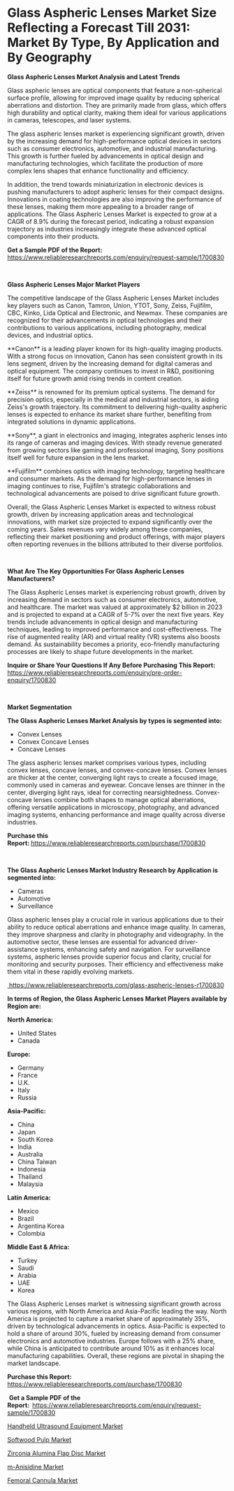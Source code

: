 <p><h1>Glass Aspheric Lenses Market Size Reflecting a Forecast Till 2031: Market By Type, By Application and By Geography</h1></p><p><strong>Glass Aspheric Lenses Market Analysis and Latest Trends</strong></p>
<p><p>Glass aspheric lenses are optical components that feature a non-spherical surface profile, allowing for improved image quality by reducing spherical aberrations and distortion. They are primarily made from glass, which offers high durability and optical clarity, making them ideal for various applications in cameras, telescopes, and laser systems.</p><p>The glass aspheric lenses market is experiencing significant growth, driven by the increasing demand for high-performance optical devices in sectors such as consumer electronics, automotive, and industrial manufacturing. This growth is further fueled by advancements in optical design and manufacturing technologies, which facilitate the production of more complex lens shapes that enhance functionality and efficiency.</p><p>In addition, the trend towards miniaturization in electronic devices is pushing manufacturers to adopt aspheric lenses for their compact designs. Innovations in coating technologies are also improving the performance of these lenses, making them more appealing to a broader range of applications. The Glass Aspheric Lenses Market is expected to grow at a CAGR of 8.9% during the forecast period, indicating a robust expansion trajectory as industries increasingly integrate these advanced optical components into their products.</p></p>
<p><strong>Get a Sample PDF of the Report:&nbsp;</strong> <a href="https://www.reliableresearchreports.com/enquiry/request-sample/1700830?utm_campaign=4&utm_medium=2&utm_source=Github&utm_content=ia&utm_term=21102024&utm_id=glass-aspheric-lenses">https://www.reliableresearchreports.com/enquiry/request-sample/1700830</a></p>
<p>&nbsp;</p>
<p><strong>Glass Aspheric Lenses Major Market Players</strong></p>
<p><p>The competitive landscape of the Glass Aspheric Lenses Market includes key players such as Canon, Tamron, Union, YTOT, Sony, Zeiss, Fujifilm, CBC, Kinko, Lida Optical and Electronic, and Newmax. These companies are recognized for their advancements in optical technologies and their contributions to various applications, including photography, medical devices, and industrial optics.</p><p>**Canon** is a leading player known for its high-quality imaging products. With a strong focus on innovation, Canon has seen consistent growth in its lens segment, driven by the increasing demand for digital cameras and optical equipment. The company continues to invest in R&D, positioning itself for future growth amid rising trends in content creation.</p><p>**Zeiss** is renowned for its premium optical systems. The demand for precision optics, especially in the medical and industrial sectors, is aiding Zeiss's growth trajectory. Its commitment to delivering high-quality aspheric lenses is expected to enhance its market share further, benefiting from integrated solutions in dynamic applications.</p><p>**Sony**, a giant in electronics and imaging, integrates aspheric lenses into its range of cameras and imaging devices. With steady revenue generated from growing sectors like gaming and professional imaging, Sony positions itself well for future expansion in the lens market.</p><p>**Fujifilm** combines optics with imaging technology, targeting healthcare and consumer markets. As the demand for high-performance lenses in imaging continues to rise, Fujifilm's strategic collaborations and technological advancements are poised to drive significant future growth.</p><p>Overall, the Glass Aspheric Lenses Market is expected to witness robust growth, driven by increasing application areas and technological innovations, with market size projected to expand significantly over the coming years. Sales revenues vary widely among these companies, reflecting their market positioning and product offerings, with major players often reporting revenues in the billions attributed to their diverse portfolios.</p></p>
<p>&nbsp;</p>
<p><strong>What Are The Key Opportunities For Glass Aspheric Lenses Manufacturers?</strong></p>
<p><p>The Glass Aspheric Lenses market is experiencing robust growth, driven by increasing demand in sectors such as consumer electronics, automotive, and healthcare. The market was valued at approximately $2 billion in 2023 and is projected to expand at a CAGR of 5-7% over the next five years. Key trends include advancements in optical design and manufacturing techniques, leading to improved performance and cost-effectiveness. The rise of augmented reality (AR) and virtual reality (VR) systems also boosts demand. As sustainability becomes a priority, eco-friendly manufacturing processes are likely to shape future developments in the market.</p></p>
<p><strong>Inquire or Share Your Questions If Any Before Purchasing This Report:</strong> <a href="https://www.reliableresearchreports.com/enquiry/pre-order-enquiry/1700830?utm_campaign=4&utm_medium=2&utm_source=Github&utm_content=ia&utm_term=21102024&utm_id=glass-aspheric-lenses">https://www.reliableresearchreports.com/enquiry/pre-order-enquiry/1700830</a></p>
<p>&nbsp;</p>
<p><strong>Market Segmentation</strong></p>
<p><strong>The Glass Aspheric Lenses Market Analysis by types is segmented into:</strong></p>
<p><ul><li>Convex Lenses</li><li>Convex Concave Lenses</li><li>Concave Lenses</li></ul></p>
<p><p>The glass aspheric lenses market comprises various types, including convex lenses, concave lenses, and convex-concave lenses. Convex lenses are thicker at the center, converging light rays to create a focused image, commonly used in cameras and eyewear. Concave lenses are thinner in the center, diverging light rays, ideal for correcting nearsightedness. Convex-concave lenses combine both shapes to manage optical aberrations, offering versatile applications in microscopy, photography, and advanced imaging systems, enhancing performance and image quality across diverse industries.</p></p>
<p><strong>Purchase this Report:&nbsp;</strong><a href="https://www.reliableresearchreports.com/purchase/1700830?utm_campaign=4&utm_medium=2&utm_source=Github&utm_content=ia&utm_term=21102024&utm_id=glass-aspheric-lenses">https://www.reliableresearchreports.com/purchase/1700830</a></p>
<p>&nbsp;</p>
<p><strong>The Glass Aspheric Lenses Market Industry Research by Application is segmented into:</strong></p>
<p><ul><li>Cameras</li><li>Automotive</li><li>Surveillance</li></ul></p>
<p><p>Glass aspheric lenses play a crucial role in various applications due to their ability to reduce optical aberrations and enhance image quality. In cameras, they improve sharpness and clarity in photography and videography. In the automotive sector, these lenses are essential for advanced driver-assistance systems, enhancing safety and navigation. For surveillance systems, aspheric lenses provide superior focus and clarity, crucial for monitoring and security purposes. Their efficiency and effectiveness make them vital in these rapidly evolving markets.</p></p>
<p><a href="https://www.reliableresearchreports.com/glass-aspheric-lenses-r1700830?utm_campaign=4&utm_medium=2&utm_source=Github&utm_content=ia&utm_term=21102024&utm_id=glass-aspheric-lenses">&nbsp;https://www.reliableresearchreports.com/glass-aspheric-lenses-r1700830</a></p>
<p><strong>In terms of Region, the Glass Aspheric Lenses Market Players available by Region are:</strong></p>
<p>
    <p> <strong> North America: </strong>
        <ul>
            <li>United States</li>
            <li>Canada</li>
        </ul>
        </p> 
    <p> <strong> Europe: </strong>
        <ul>
            <li>Germany</li>
            <li>France</li>
            <li>U.K.</li>
            <li>Italy</li>
            <li>Russia</li>
        </ul>
        </p> 
    <p> <strong> Asia-Pacific: </strong>
        <ul>
            <li>China</li>
            <li>Japan</li>
            <li>South Korea</li>
            <li>India</li>
            <li>Australia</li>
            <li>China Taiwan</li>
            <li>Indonesia</li>
            <li>Thailand</li>
            <li>Malaysia</li>
        </ul>
        </p> 
    <p> <strong> Latin America: </strong>
        <ul>
            <li>Mexico</li>
            <li>Brazil</li>
            <li>Argentina Korea</li>
            <li>Colombia</li>
        </ul>
        </p> 
    <p> <strong> Middle East & Africa: </strong>
        <ul>
            <li>Turkey</li>
            <li>Saudi</li>
            <li>Arabia</li>
            <li>UAE</li>
            <li>Korea</li>
        </ul>
    </p>
    </p>
<p><p>The Glass Aspheric Lenses market is witnessing significant growth across various regions, with North America and Asia-Pacific leading the way. North America is projected to capture a market share of approximately 35%, driven by technological advancements in optics. Asia-Pacific is expected to hold a share of around 30%, fueled by increasing demand from consumer electronics and automotive industries. Europe follows with a 25% share, while China is anticipated to contribute around 10% as it enhances local manufacturing capabilities. Overall, these regions are pivotal in shaping the market landscape.</p></p>
<p><strong>Purchase this Report: </strong><a href="https://www.reliableresearchreports.com/purchase/1700830?utm_campaign=4&utm_medium=2&utm_source=Github&utm_content=ia&utm_term=21102024&utm_id=glass-aspheric-lenses">https://www.reliableresearchreports.com/purchase/1700830</a></p>
<p>&nbsp;<strong>Get a Sample PDF of the Report:&nbsp;&nbsp;</strong><a href="https://www.reliableresearchreports.com/enquiry/request-sample/1700830?utm_campaign=4&utm_medium=2&utm_source=Github&utm_content=ia&utm_term=21102024&utm_id=glass-aspheric-lenses">https://www.reliableresearchreports.com/enquiry/request-sample/1700830</a></p>
<p><strong></strong></p>
<p><p><a href="https://www.linkedin.com/pulse/handheld-ultrasound-equipment-sector-surge-139-growth-pt72e?utm_campaign=4&utm_medium=2&utm_source=Github&utm_content=ia&utm_term=21102024&utm_id=glass-aspheric-lenses">Handheld Ultrasound Equipment Market</a></p><p><a href="https://github.com/WayneHopkins413/Market-Research-Report-List-1/blob/main/softwood-pulp-market.md?utm_campaign=4&utm_medium=2&utm_source=Github&utm_content=ia&utm_term=21102024&utm_id=glass-aspheric-lenses">Softwood Pulp Market</a></p><p><a href="https://issuu.com/reportprime-2/docs/zirconia-alumina-flap-disc-market-s_e12b5e63fc0778?utm_campaign=4&utm_medium=2&utm_source=Github&utm_content=ia&utm_term=21102024&utm_id=glass-aspheric-lenses">Zirconia Alumina Flap Disc Market</a></p><p><a href="https://github.com/Armeladukagjini693/Market-Research-Report-List-1/blob/main/m-anisidine-market.md?utm_campaign=4&utm_medium=2&utm_source=Github&utm_content=ia&utm_term=21102024&utm_id=glass-aspheric-lenses">m-Anisidine Market</a></p><p><a href="https://www.linkedin.com/pulse/booming-femoral-cannula-market-sector-analysis-growth-projections-s4pqe?utm_campaign=4&utm_medium=2&utm_source=Github&utm_content=ia&utm_term=21102024&utm_id=glass-aspheric-lenses">Femoral Cannula Market</a></p></p>